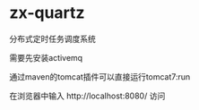 # zx-quartz
分布式定时任务调度系统

需要先安装activemq

通过maven的tomcat插件可以直接运行tomcat7:run


在浏览器中输入 http://localhost:8080/ 访问

